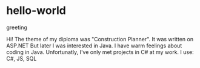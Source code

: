 # hello-world
greeting

Hi! The theme of my diploma was "Construction Planner". It was written on ASP.NET
But later I was interested in Java. I have warm feelings about coding in Java.
Unfortunatly, I've only met projects in C# at my work.
I use: C#, JS, SQL 
